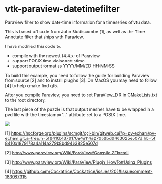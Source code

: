 # vtk-paraview-datetimefilter
Paraview filter to show date-time information for a timeseries of vtu data.

This is based off code from John Biddiscombe [1], as well as the Time Annotate filter that ships with Paraview.

I have modified this code to:
- compile with the newest (4.4.x) of Paraview
- support POSIX time via boost::ptime
- support output format as YYYY/MM/DD HH:MM:SS

To build this example, you need to follow the guide for building Paraview from source [2] and to install plugins [3]. On MacOS you may need to follow [4] to help cmake find qt5.

After you compile Paraview, you need to set ParaView_DIR in CMakeLists.txt to the root directory.

The last piece of the puzzle is that output meshes have to be wrapped in a pvd file with the timestamp=".." attribute set to a POSIX time. 

![](output.gif)

[1] https://hpcforge.org/plugins/scmgit/cgi-bin/gitweb.cgi?p=pv-echam/pv-echam.git;a=tree;h=5f8410b1879178a4a114a279b8bd9463825e507d;hb=5f8410b1879178a4a114a279b8bd9463825e507d

[2] http://www.paraview.org/Wiki/ParaView#Compile.2FInstall

[3] http://www.paraview.org/Wiki/ParaView/Plugin_HowTo#Using_Plugins

[4] https://github.com/Cockatrice/Cockatrice/issues/205#issuecomment-183087315